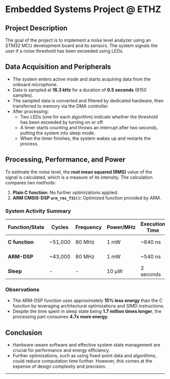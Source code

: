 # Embedded Systems Project @ ETHZ

## Project Description
The goal of the project is to implement a noise level analyzer using an STM32 MCU development board and its sensors. The system signals the user if a noise threshold has been exceeded using LEDs.

## Data Acquisition and Peripherals
- The system enters active mode and starts acquiring data from the onboard microphone.
- Data is sampled at **16.3 kHz** for a duration of **0.5 seconds** (8150 samples).
- The sampled data is converted and filtered by dedicated hardware, then transferred to memory via the DMA controller.
- After processing:
  - Two LEDs (one for each algorithm) indicate whether the threshold has been exceeded by turning on or off.
  - A timer starts counting and throws an interrupt after two seconds, putting the system into sleep mode.
  - When the timer finishes, the system wakes up and restarts the process.

## Processing, Performance, and Power
To estimate the noise level, the **root mean squared (RMS)** value of the signal is calculated, which is a measure of its intensity. The calculation compares two methods:
1. **Plain C function:** No further optimizations applied.
2. **ARM CMSIS-DSP `arm_rms_f32()`:** Optimized function provided by ARM.

### System Activity Summary
| Function/State | Cycles  | Frequency | Power/MHz | Execution Time | Power   | Energy  |
|----------------|---------|-----------|-----------|----------------|---------|---------|
| **C function** | ~51,000 | 80 MHz    | 1 mW      | ~640 ns        | 80 mW   | 51 µJ   |
| **ARM-DSP**    | ~43,000 | 80 MHz    | 1 mW      | ~540 ns        | 80 mW   | 43 µJ   |
| **Sleep**      | -       | -         | 10 µW     | 2 seconds      | -       | 20 µJ   |

### Observations
- The ARM-DSP function uses approximately **15% less energy** than the C function by leveraging architectural optimizations and SIMD instructions.
- Despite the time spent in sleep state being **1.7 million times longer**, the processing part consumes **4.7x more energy**.

## Conclusion
- Hardware-aware software and effective system state management are crucial for performance and energy efficiency.
- Further optimizations, such as using fixed-point data and algorithms, could reduce computation time further. However, this comes at the expense of design complexity and precision.

---

